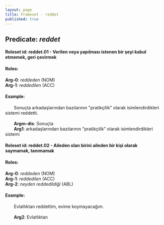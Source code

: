 ```yaml
---
layout: page
title: Frameset - reddet
published: true
---
```

<h2>Predicate: <i>reddet</i></h2>
<h4>Roleset id: reddet.01 - Verilen veya yapılması istenen bir şeyi kabul etmemek, geri çevirmek<br>
<h4>Roles:</h4>
<b>Arg-0</b>: <i>reddeden</i>  (NOM) <br>
<b>Arg-1</b>: <i>reddedilen</i>  (ACC) <br>
<h4>Example:</h4>
&emsp;&emsp;Sonuçta arkadaşlarından bazılarının "pratikçilik" olarak isimlendirdikleri sistemi reddetti.<br><br>
&emsp;&emsp;<b>Argm-dis</b>:  Sonuçta<br>
&emsp;&emsp;<b>Arg1</b>:  arkadaşlarından bazılarının "pratikçilik" olarak isimlendirdikleri sistemi<br>

<h4>Roleset id: reddet.02 - Aileden olan birini aileden bir kişi olarak saymamak, tanımamak<br>
<h4>Roles:</h4>
<b>Arg-0</b>: <i>reddeden</i>  (NOM) <br>
<b>Arg-1</b>: <i>reddedilen</i>  (ACC) <br>
<b>Arg-2</b>: <i>neyden reddedildiği</i>  (ABL) <br>
<h4>Example:</h4>
&emsp;&emsp;Evlatlıktan reddettim, evime koymayacağım.<br><br>
&emsp;&emsp;<b>Arg2</b>:  Evlatlıktan<br>


